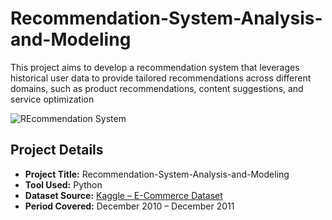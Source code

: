 # Recommendation-System-Analysis-and-Modeling
This project aims to develop a recommendation system that leverages historical user data to provide tailored recommendations across different domains, such as product recommendations, content suggestions, and service optimization

![REcommendation System](https://github.com/user-attachments/assets/83574e9d-ea0d-4b1b-881e-c4c15d78f095)

##  Project Details

- **Project Title:** Recommendation-System-Analysis-and-Modeling 
- **Tool Used:** Python  
- **Dataset Source:** [Kaggle – E-Commerce Dataset](https://www.kaggle.com/datasets/carrie1/ecommerce-data)  
- **Period Covered:** December 2010 – December 2011  

